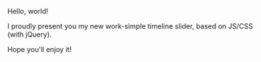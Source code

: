 Hello, world!

I proudly present you my new work-simple timeline slider, based on JS/CSS (with jQuery).

Hope you'll enjoy it!